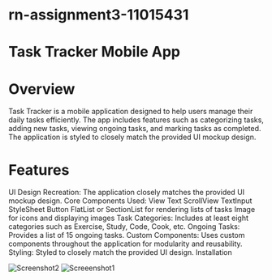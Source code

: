 # rn-assignment3-11015431

# Task Tracker Mobile App

# Overview

Task Tracker is a mobile application designed to help users manage their daily tasks efficiently. The app includes features such as categorizing tasks, adding new tasks, viewing ongoing tasks, and marking tasks as completed. The application is styled to closely match the provided UI mockup design.

# Features

UI Design Recreation: The application closely matches the provided UI mockup design.
Core Components Used:
View
Text
ScrollView
TextInput
StyleSheet
Button
FlatList or SectionList for rendering lists of tasks
Image for icons and displaying images
Task Categories: Includes at least eight categories such as Exercise, Study, Code, Cook, etc.
Ongoing Tasks: Provides a list of 15 ongoing tasks.
Custom Components: Uses custom components throughout the application for modularity and reusability.
Styling: Styled to closely match the provided UI design.
Installation

![Screenshot2](<NewWork 1/assets/Sccreenshot2.jpg>)
![Screeenshot1](<NewWork 1/assets/Screenshot1.jpg>)
